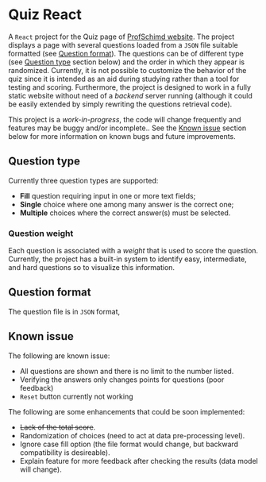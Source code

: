 # Quiz React
A `React` project for the Quiz page of [ProfSchimd website][1]. The project displays a page
with several questions loaded from a `JSON` file suitable formatted (see [Question format](#question-format)). The questions can be of different type (see [Question type](#question-type)
section below) and the order in which they appear is randomized. Currently, it is not possible
to customize the behavior of the quiz since it is intended as an aid during studying rather than a
tool for testing and scoring. Furthermore, the project is designed to work in a fully static
website without need of a *backend* server running (although it could be easily extended by
simply rewriting the questions retrieval code).

This project is a *work-in-progress*, the code will change frequently and features may be
buggy and/or incomplete.. See the [Known issue](#known-issue) section below for more information
on known bugs and future improvements.

## Question type
Currently three question types are supported:

* **Fill** question requiring input in one or more text fields;
* **Single** choice where one among many answer is the correct one;
* **Multiple** choices where the correct answer(s) must be selected.

### Question weight
Each question is associated with a *weight* that is used to score the question. Currently,
the project has a built-in system to identify easy, intermediate, and hard questions so to
visualize this information.

## Question format
The question file is in `JSON` format, 

## Known issue
The following are known issue:

* All questions are shown and there is no limit to the number listed.
* Verifying the answers only changes points for questions (poor feedback)
* `Reset` button currently not working

The following are some enhancements that could be soon implemented:

* ~~Lack of the total score~~.
* Randomization of choices (need to act at data pre-processing level).
* Ignore case fill option (the file format would change, but backward compatibility is desireable).
* Explain feature for more feedback after checking the results (data model will change).

[1]: [https://profschimd.github.io]

